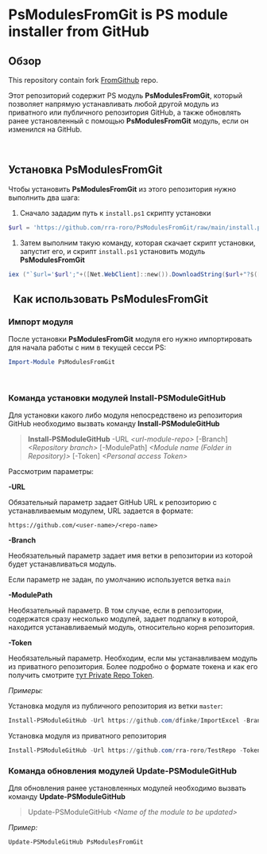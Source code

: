 PsModulesFromGit is PS module installer from GitHub
===================================================

Обзор
-----

This repository contain fork
[FromGithub](https://github.com/PsModuleInstall/FromGithub) repo.

Этот репозиторий содержит PS модуль **PsModulesFromGit**, который позволяет
напрямую устанавливать любой другой модуль из приватного или публичного
репозитория GitHub, а также обновлять ранее установленный с помощью
**PsModulesFromGit** модуль, если он изменился на GitHub.

 

Установка PsModulesFromGit 
---------------------------

Чтобы установить **PsModulesFromGit** из этого репозитория нужно выполнить два
шага:

1.  Сначало зададим путь к `install.ps1` скрипту установки

```PowerShell
$url = 'https://github.com/rra-roro/PsModulesFromGit/raw/main/install.ps1'
```

1.  Затем выполним такую команду, которая скачает скрипт установки, запустит
    его, и скрипт `install.ps1` установить модуль **PsModulesFromGit**

```PowerShell
iex ("`$url='$url';"+([Net.WebClient]::new()).DownloadString($url+"?$([DateTime]::Now.Ticks)") + "; main"):
```

 
Как использовать PsModulesFromGit 
----------------------------------

### Импорт модуля

После установки **PsModulesFromGit** модуля его нужно импортировать для начала
работы с ним в текущей сесси PS:

```PowerShell
Import-Module PsModulesFromGit
```
 
### Команда установки модулей Install-PSModuleGitHub

Для установки какого либо модуля непосредствено из репозитория GitHub необходимо
вызвать команду **Install-PSModuleGitHub**  

>   **Install-PSModuleGitHub** -URL *\<url-module-repo\>*
>   [-Branch] *\<Repository branch\>*
>   [-ModulePath] *\<Module name (Folder in Repository)\>*
>   [-Token] *\<Personal access Token\>*
 

Рассмотрим параметры:

**-URL**

Обязательный параметр задает GitHub URL к репозиторию с устанавливаемым модулем,
URL задается в формате:

~~~~~~~~~~~~~~~~~~~~~~~~~~~~~~~~~~~~~~~~~~~~~~~~~~~~~~~~~~~~~~~~~~~~~~~~~~~~~~~~
https://github.com/<user-name>/<repo-name>
~~~~~~~~~~~~~~~~~~~~~~~~~~~~~~~~~~~~~~~~~~~~~~~~~~~~~~~~~~~~~~~~~~~~~~~~~~~~~~~~

**-Branch**

Необязательный параметр задает имя ветки в репозитории из которой будет
устанавливаться модуль.

Если параметр не задан, по умолчанию используется ветка `main`

**-ModulePath**

Необязательный параметр. В том случае, если в репозитории, содержатся сразу
несколько модулей, задает подпапку в которой, находится устанавливаемый модуль,
относительно корня репозитория.

**-Token**

Необязательный параметр. Необходим, если мы устанавливаем модуль из приватного
репозитория. Более подробно о формате токена и как его получить смотрите [тут
Private Repo Token](PrivateRepoToken.md).


*Примеры:*

Установка модуля из публичного репозитория из ветки `master`:

```PowerShell
Install-PSModuleGitHub -Url https://github.com/dfinke/ImportExcel -Branch master
```

Установка модуля из приватного репозитория

```PowerShell
Install-PSModuleGitHub -Url https://github.com/rra-roro/TestRepo -Token 'github_pat_.....'
```

### Команда обновления модулей Update-PSModuleGitHub

Для обновления ранее установленных модулей необходимо вызвать команду
**Update-PSModuleGitHub**

>   Update-PSModuleGitHub *\<Name of the module to be updated\>*  
>   

*Пример:*

```PowerShell
Update-PSModuleGitHub PsModulesFromGit
```
